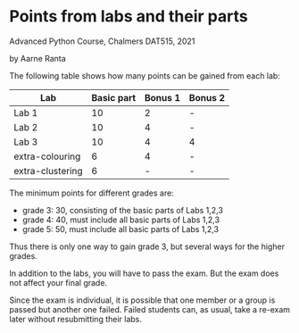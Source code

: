 # Points from labs and their parts

Advanced Python Course, Chalmers DAT515, 2021

by Aarne Ranta


The following table shows how many points can be gained from each lab:

| Lab   | Basic part | Bonus 1 | Bonus 2 |
| ---   | ---------- | ------- | ------- |
| Lab 1 | 10         | 2       | -       |
| Lab 2 | 10         | 4       | -       |
| Lab 3 | 10         | 4       | 4       |
| extra-colouring  | 6         | 4       | -     |
| extra-clustering | 6         | -       | -     |

The minimum points for different grades are:

- grade 3: 30, consisting of the basic parts of Labs 1,2,3
- grade 4: 40, must include all basic parts of Labs 1,2,3
- grade 5: 50, must include all basic parts of Labs 1,2,3

Thus there is only one way to gain grade 3, but several ways for the higher grades.

In addition to the labs, you will have to pass the exam.
But the exam does not affect your final grade.

Since the exam is individual, it is possible that one member or a group is passed but another one failed.
Failed students can, as usual, take a re-exam later without resubmitting their labs.



